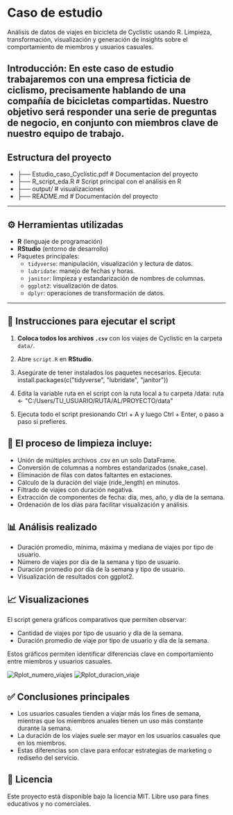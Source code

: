 # Caso de estudio
Análisis de datos de viajes en bicicleta de Cyclistic usando R. Limpieza, transformación, visualización y generación de insights sobre el comportamiento de miembros y usuarios casuales.

## Introducción: En este caso de estudio trabajaremos con una empresa ficticia de ciclismo, precisamente hablando de una compañía de bicicletas compartidas. Nuestro objetivo será responder una serie de preguntas de negocio, en conjunto con miembros clave de nuestro equipo de trabajo.

## Estructura del proyecto

- ├── Estudio_caso_Cyclistic.pdf # Documentacion del proyecto
- ├── R_script_eda.R # Script principal con el análisis en R
- ├── output/ # visualizaciones
- ├── README.md # Documentación del proyecto


---

## ⚙️ Herramientas utilizadas

- **R** (lenguaje de programación)
- **RStudio** (entorno de desarrollo)
- Paquetes principales:
  - `tidyverse`: manipulación, visualización y lectura de datos.
  - `lubridate`: manejo de fechas y horas.
  - `janitor`: limpieza y estandarización de nombres de columnas.
  - `ggplot2`: visualización de datos.
  - `dplyr`: operaciones de transformación de datos.

---

## 🚀 Instrucciones para ejecutar el script

1. **Coloca todos los archivos `.csv`** con los viajes de Cyclistic en la carpeta `data/`.

2. Abre `script.R` en **RStudio**.

3. Asegúrate de tener instalados los paquetes necesarios. Ejecuta:
install.packages(c("tidyverse", "lubridate", "janitor"))

4. Edita la variable ruta en el script con la ruta local a tu carpeta /data:
ruta <- "C:/Users/TU_USUARIO/RUTA/AL/PROYECTO/data"

5. Ejecuta todo el script presionando Ctrl + A y luego Ctrl + Enter, o paso a paso si prefieres.

## 🧹 El proceso de limpieza incluye:

- Unión de múltiples archivos .csv en un solo DataFrame.
- Conversión de columnas a nombres estandarizados (snake_case).
- Eliminación de filas con datos faltantes en estaciones.
- Cálculo de la duración del viaje (ride_length) en minutos.
- Filtrado de viajes con duración negativa.
- Extracción de componentes de fecha: día, mes, año, y día de la semana.
- Ordenación de los días para facilitar visualización y análisis.


## 📊 Análisis realizado

- Duración promedio, mínima, máxima y mediana de viajes por tipo de usuario.
- Número de viajes por día de la semana y tipo de usuario.
- Duración promedio por día de la semana y tipo de usuario.
- Visualización de resultados con ggplot2.


## 📈 Visualizaciones

El script genera gráficos comparativos que permiten observar:

- Cantidad de viajes por tipo de usuario y día de la semana.
- Duración promedio de viaje por tipo de usuario y día de la semana.

Estos gráficos permiten identificar diferencias clave en comportamiento entre miembros y usuarios casuales.

![Rplot_numero_viajes](https://github.com/user-attachments/assets/23145a3c-01d0-418c-829f-c26739cb3301)
![Rplot_duracion_viaje](https://github.com/user-attachments/assets/d982f6d3-eb48-4fc0-a6a6-4c95332f79d2)


## ✅ Conclusiones principales

- Los usuarios casuales tienden a viajar más los fines de semana, mientras que los miembros anuales tienen un uso más constante durante la semana.
- La duración de los viajes suele ser mayor en los usuarios casuales que en los miembros.
- Estas diferencias son clave para enfocar estrategias de marketing o rediseño del servicio.

## 📎 Licencia
Este proyecto está disponible bajo la licencia MIT. Libre uso para fines educativos y no comerciales.
